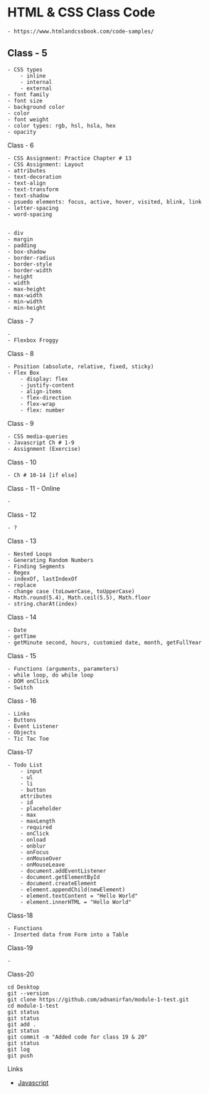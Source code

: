 # HTML & CSS Class Code

    - https://www.htmlandcssbook.com/code-samples/

## Class - 5

    - CSS types
        - inline
        - internal
        - external
    - font family
    - font size
    - background color
    - color
    - font weight
    - color types: rgb, hsl, hsla, hex
    - opacity

Class - 6

    - CSS Assignment: Practice Chapter # 13
    - CSS Assignment: Layout
    - attributes
    - text-decoration
    - text-align
    - text-transform
    - text-shadow
    - psuedo elements: focus, active, hover, visited, blink, link
    - letter-spacing
    - word-spacing


    - div
    - margin
    - padding
    - box-shadow
    - border-radius
    - border-style
    - border-width
    - height
    - width
    - max-height
    - max-width
    - min-width
    - min-height

Class - 7

    -
    - Flexbox Froggy

Class - 8

    - Position (absolute, relative, fixed, sticky)
    - Flex Box
        - display: flex
        - justify-content
        - align-items
        - flex-direction
        - flex-wrap
        - flex: number

Class - 9

    - CSS media-queries
    - Javascript Ch # 1-9
    - Assignment (Exercise)

Class - 10

    - Ch # 10-14 [if else]

Class - 11 - Online

    -

Class - 12

    - ?

Class - 13

    - Nested Loops
    - Generating Random Numbers
    - Finding Segments
    - Regex
    - indexOf, lastIndexOf
    - replace
    - change case (toLowerCase, toUpperCase)
    - Math.round(5.4), Math.ceil(5.5), Math.floor
    - string.charAt(index)

Class - 14

    - Date
    - getTime
    - getMinute second, hours, customied date, month, getFullYear

Class - 15

    - Functions (arguments, parameters)
    - while loop, do while loop
    - DOM onClick
    - Switch

Class - 16

    - Links
    - Buttons
    - Event Listener
    - Objects
    - Tic Tac Toe

Class-17

    - Todo List
        - input
        - ul
        - li
        - button
        attributes
        - id
        - placeholder
        - max
        - maxLength
        - required
        - onClick
        - onload
        - onblur
        - onFocus
        - onMouseOver
        - onMouseLeave
        - document.addEventListener
        - document.getElementById
        - document.createElement
        - element.appendChild(newElement)
        - element.textContent = "Hello World"
        - element.innerHTML = "Hello World"

Class-18

    - Functions
    - Inserted data from Form into a Table

Class-19

    -

Class-20

    cd Desktop
    git --version
    git clone https://github.com/adnanirfan/module-1-test.git
    cd module-1-test
    git status
    git status
    git add .
    git status
    git commit -m "Added code for class 19 & 20"
    git status
    git log
    git push

Links

- [Javascript](https://media.licdn.com/dms/image/C4D22AQEDO0W5IOQW7g/feedshare-shrink_1280/0/1674126099284?e=1677715200&v=beta&t=Po43PAMGmK4ZZpnhHhxwbdw-ITiPdbEtCO6pMLtPr8Q)
